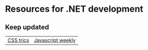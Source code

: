 <h1>Resources for .NET development</h1>

<h2>Keep updated</h2>

<table>
    <tbody>
        <tr>
            <td>
                <a href="https://css-tricks.com/" target="_blank">CSS trics</a>
            </td>
            <td>
                <a href="http://javascriptweekly.com/" target="_blank">Javascript weekly</a>
            </td>
        </tr>
    </tbody>
</table>
